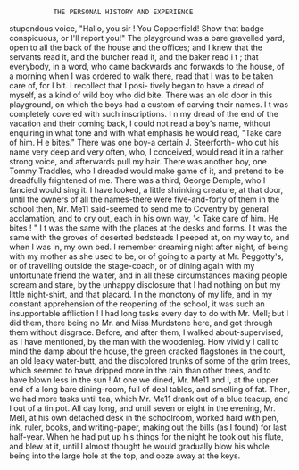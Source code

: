                THE PERSONAL HISTORY AND EXPERIENCE

stupendous voice, "Hallo, you sir ! You Copperfield! Show that
badge conspicuous, or I'll report you!"              The playground was a
bare gravelled yard, open to all the back of the house and the offices;
and I knew that the servants read it, and the butcher read it, and
the baker read i t ; that everybody, in a word, who came backwards
and forwaxds to the house, of a morning when I was ordered to walk
there, read that I was to be taken care of, for I bit. I recollect that I posi-
tively began to have a dread of myself, as a kind of wild boy who did bite.
   There was an old door in this playground, on which the boys had
a custom of carving their names. I t was completely covered with
such inscriptions. I n my dread of the end of the vacation and
their coming back, I could not read a boy's name, without enquiring
in what tone and with what emphasis he would read, "Take care
of him. H e bites." There was one boy-a               certain J. Steerforth-
who cut his name very deep and very often, who, I conceived, would
read it in a rather strong voice, and afterwards pull my hair. There
was another boy, one Tommy Traddles, who I dreaded would make game
of it, and pretend to be dreadfully frightened of me. There was a third,
George Demple, who I fancied would sing it. I have looked, a little
shrinking creature, at that door, until the owners of all the names-there
were five-and-forty of them in the school then, Mr. Me11 said-seemed to
send me to Coventry by general acclamation, and to cry out, each in his
own way, '&lt; Take care of him. He bites ! "
   I t was the same with the places at the desks and forms. I t was the
same with the groves of deserted bedsteads I peeped at, on my way to,
and when I was in, my own bed. I remember dreaming night after night,
of being with my mother as she used to be, or of going to a party at
Mr. Peggotty's, or of travelling outside the stage-coach, or of dining again
with my unfortunate friend the waiter, and in all these circumstances
making people scream and stare, by the unhappy disclosure that I had
nothing on but my little night-shirt, and that placard.
   I n the monotony of my life, and in my constant apprehension of the
reopening of the school, it was such an insupportable affliction ! I had
long tasks every day to do with Mr. Mell; but I did them, there being no
Mr. and Miss Murdstone here, and got through them without disgrace.
Before, and after them, I walked about-supervised, as I have mentioned,
by the man with the woodenleg. How vividly I call to mind the damp
about the house, the green cracked flagstones in the court, an old leaky
water-butt, and the discolored trunks of some of the grim trees, which
seemed to have dripped more in the rain than other trees, and to
have blown less in the sun ! At one we dined, Mr. Me11 and I, at the
upper end of a long bare dining-room, full of deal tables, and smelling of
fat. Then, we had more tasks until tea, which Mr. Me11 drank out
of a blue teacup, and I out of a tin pot. All day long, and until seven
or eight in the evening, Mr. Mell, at his own detached desk in the
schoolroom, worked hard with pen, ink, ruler, books, and writing-paper,
making out the bills (as I found) for last half-year. When he had put
up his things for the night he took out his flute, and blew at it,
until I almost thought he would gradually blow his whole being into
the large hole at the top, and ooze away at the keys.
